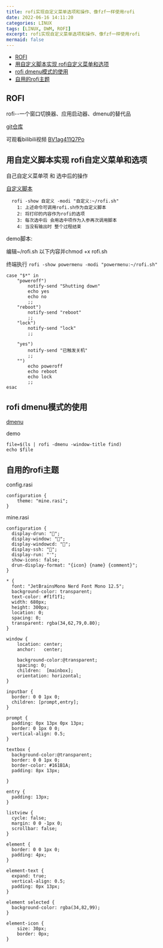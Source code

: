 ```yaml
---
title: rofi实现自定义菜单选项和操作、像fzf一样使用rofi
date: 2022-06-16 14:11:20
categories: LINUX
tags: [LINUX, DWM, ROFI]
excerpt: rofi实现自定义菜单选项和操作、像fzf一样使用rofi
mermaid: false
---
```


<!-- markdown-toc GitLab -->

* [ROFI](#rofi)
* [用自定义脚本实现 rofi自定义菜单和选项](#用自定义脚本实现-rofi自定义菜单和选项)
* [rofi dmenu模式的使用](#rofi-dmenu模式的使用)
* [自用的rofi主题](#自用的rofi主题)

<!-- markdown-toc -->

## ROFI

rofi--一个窗口切换器、应用启动器、dmenu的替代品

[git仓库](https://github.com/davatorium/rofi#modes)

可观看bilibili视频 [BV1ag411Q7Po](https://www.bilibili.com/video/BV1ag411Q7Po/)

## 用自定义脚本实现 rofi自定义菜单和选项

自己自定义菜单项 和 选中后的操作

[自定义脚本](https://github.com/davatorium/rofi/blob/next/doc/rofi-script.5.markdown)

```plaintext
  rofi -show 自定义 -modi "自定义:~/rofi.sh"
    1: 上述命令可调用rofi.sh作为自定义脚本
    2: 将打印的内容作为rofi的选项
    3: 每次选中后 会用选中项作为入参再次调用脚本
    4: 当没有输出时 整个过程结束
```

demo脚本:

编辑~/rofi.sh 以下内容并chmod +x rofi.sh

终端执行 `rofi -show powermenu -modi "powermenu:~/rofi.sh"`

```plaintext
case "$*" in
    "poweroff") 
        notify-send "Shutting down"
        echo yes
        echo no
        ;;
    "reboot")
        notify-send "reboot"
        ;;
    "lock")
        notify-send "lock"
        ;;

    "yes")
        notify-send "已触发关机"
        ;;
    "")
        echo poweroff
        echo reboot
        echo lock
        ;;
esac
```

## rofi dmenu模式的使用

[dmenu](https://github.com/davatorium/rofi/blob/next/doc/rofi-dmenu.5.markdown)

demo

```shell
file=$(ls | rofi -dmenu -window-title find)
echo $file
```

## 自用的rofi主题

config.rasi
```plaintext
configuration {
    theme: "mine.rasi";
}
```

mine.rasi
```plaintext
configuration {
  display-drun: "";
  display-window: "";
  display-windowcd: "";
  display-ssh: "";
  display-run: "﮸";
  show-icons: false;
  drun-display-format: "{icon} {name} {comment}";
}

* {
  font: "JetBrainsMono Nerd Font Mono 12.5";
  background-color: transparent;
  text-color: #f1f1f1;
  width: 680px;
  height: 300px;
  location: 0;
  spacing: 0;
  transparent: rgba(34,62,79,0.80);
}

window {
    location: center;
    anchor:   center;

    background-color:@transparent;
    spacing: 0;
    children:  [mainbox];
    orientation: horizontal;
}

inputbar {
  border: 0 0 1px 0;
  children: [prompt,entry];
}

prompt {
  padding: 0px 13px 0px 13px;
  border: 0 1px 0 0;
  vertical-align: 0.5;
}

textbox {
  background-color:@transparent;
  border: 0 0 1px 0;
  border-color: #161B1A;
  padding: 8px 13px;

}

entry {
  padding: 13px;
}

listview {
  cycle: false;
  margin: 0 0 -1px 0;
  scrollbar: false;
}

element {
  border: 0 0 1px 0;
  padding: 4px;
}

element-text {
  expand: true;
  vertical-align: 0.5;
  padding: 0px 13px;
}

element selected {
  background-color: rgba(34,82,99);
}

element-icon {
    size: 30px;
    border: 0px;
}
```
